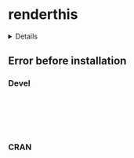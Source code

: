 # renderthis

<details>

* Version: NA
* GitHub: NA
* Source code: https://github.com/cran/renderthis
* Number of recursive dependencies: 77

Run `revdepcheck::cloud_details(, "renderthis")` for more info

</details>

## Error before installation

### Devel

```






```
### CRAN

```






```
